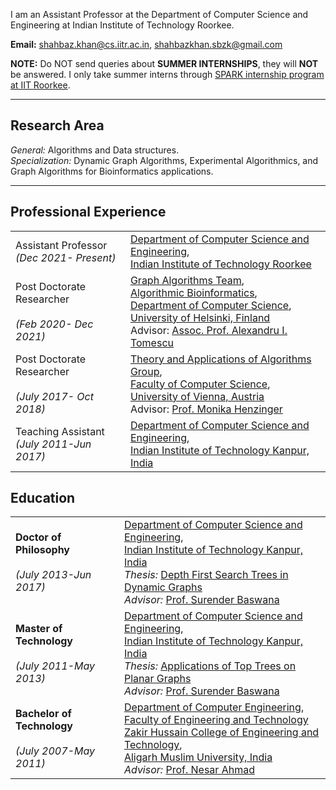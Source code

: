 I am an Assistant Professor at the Department of Computer Science and Engineering at Indian Institute of Technology Roorkee.   

**Email:** [shahbaz.khan@cs.iitr.ac.in](mailto:shahbaz.khan@cs.iitr.ac.in),  [shahbazkhan.sbzk@gmail.com](mailto:shahbazkhan.sbzk@gmail.com)

**NOTE:** Do NOT send queries about **SUMMER INTERNSHIPS**, they will **NOT** be answered. I only take summer interns through [SPARK internship program at IIT Roorkee](https://spark.iitr.ac.in/).

----------------------------------------

## Research Area
_General:_ Algorithms and Data structures.  
_Specialization:_ Dynamic Graph Algorithms, Experimental Algorithmics, and Graph Algorithms for Bioinformatics applications.  

-------------------------------------

## Professional Experience

|      |      |
| :--- | :--- |
|Assistant Professor<br>_(Dec 2021- Present)_  | [Department of Computer Science and Engineering](https://cse.iitr.ac.in/), <br>  [Indian Institute of Technology Roorkee](https://www.iitr.ac.in)|
|Post Doctorate Researcher<br><br>_(Feb 2020- Dec 2021)_  | [Graph Algorithms Team](https://www2.helsinki.fi/en/researchgroups/algorithmic-bioinformatics/teams/graph-algorithms), <br>[Algorithmic Bioinformatics](https://www2.helsinki.fi/en/researchgroups/algorithmic-bioinformatics), <br> [Department of Computer Science](https://www2.helsinki.fi/en/computer-science), <br>  [University of Helsinki, Finland](https://www.helsinki.fi/en)<br> Advisor: [Assoc. Prof. Alexandru I. Tomescu](https://www.cs.helsinki.fi/u/tomescu/#)|
| Post Doctorate Researcher<br><br>_(July 2017- Oct 2018)_ | [Theory and Applications of Algorithms Group](https://taa.cs.univie.ac.at/), <br> [Faculty of Computer Science](https://informatik.univie.ac.at/), <br> [University of Vienna, Austria](https://www.univie.ac.at/en/)<br> Advisor: [Prof. Monika Henzinger](https://taa.cs.univie.ac.at/team/person/40337/) | 
| Teaching Assistant<br>_(July 2011-Jun 2017)_ | [Department of Computer Science and Engineering](https://cse.iitk.ac.in/), <br> [Indian Institute of Technology Kanpur, India](https://www.iitk.ac.in/)|


## Education

|      |     |
| :--- | :--- |
| **Doctor of Philosophy**<br><br>_(July 2013-Jun 2017)_ | [Department of Computer Science and Engineering](https://cse.iitk.ac.in/), <br>[Indian Institute of Technology Kanpur, India](https://www.iitk.ac.in/)<br>_Thesis:_ [Depth First Search Trees in Dynamic Graphs](https://shahbazk.github.io/Shahbaz_Khan_PhD_Thesis.pdf)<br>_Advisor:_ [Prof. Surender Baswana](https://www.cse.iitk.ac.in/users/sbaswana/)| 
| **Master of Technology** <br><br>_(July 2011-May 2013)_ | [Department of Computer Science and Engineering](https://cse.iitk.ac.in/), <br>[Indian Institute of Technology Kanpur, India](https://www.iitk.ac.in/)<br>_Thesis:_ [Applications of Top Trees on Planar Graphs](https://shahbazk.github.io/Shahbaz_Khan_MTech_Thesis.pdf)<br>_Advisor:_ [Prof. Surender Baswana](https://www.cse.iitk.ac.in/users/sbaswana/) |
| **Bachelor of Technology** <br><br>_(July 2007-May 2011)_ | [Department of Computer Engineering](https://amu.ac.in/department/computer-engineering), <br>[Faculty of Engineering and Technology](https://amu.ac.in/faculties/faculty-of-engineering-technology)<br>[Zakir Hussain College of Engineering and Technology](https://amu.ac.in/colleges/zakir-husain-college-of-engineering-and-technology), <br>[Aligarh Muslim University, India](https://www.amu.ac.in)<br>_Advisor:_ [Prof. Nesar Ahmad](https://amu.ac.in/faculty/computer-engineering/nesar-ahmad) |
 
